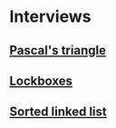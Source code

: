 # Interviews

## [Pascal's triangle](0x00-pascal_triangle/README.md)

## [Lockboxes](0x00-lockboxes/README.md)

## [Sorted linked list](0x01-insert_in_sorted_linked_list/README.md)